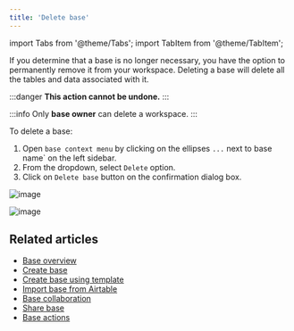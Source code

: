 ```yaml
---
title: 'Delete base'
---
```

import Tabs from '@theme/Tabs';
import TabItem from '@theme/TabItem';

If you determine that a base is no longer necessary, you have the option to permanently remove it from your workspace. Deleting a base will delete all the tables and data associated with it.

:::danger
**This action cannot be undone.**
:::

:::info
Only **base owner** can delete a workspace.
:::

To delete a base:

1. Open `base context menu` by clicking on the ellipses `...` next to base name` on the left sidebar.
2. From the dropdown, select `Delete` option. 
3. Click on `Delete base` button on the confirmation dialog box.

![image](/img/v2/base-delete.png)

![image](/img/v2/base-delete-confirmation.png)  

## Related articles
- [Base overview](/bases/base-overview)
- [Create base](/bases/create-base)
- [Create base using template](/bases/create-base-using-template)
- [Import base from Airtable](/bases/import-base-from-airtable)
- [Base collaboration](/bases/base-collaboration)
- [Share base](/bases/share-base)
- [Base actions](/bases/actions-on-base)
